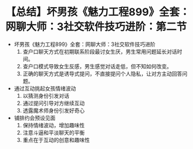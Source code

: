 # 【总结】坏男孩《魅力工程899》全套：网聊大师：3社交软件技巧进阶：第二节

-   坏男孩《魅力工程899》全套：网聊大师：3社交软件技巧进阶
    1.  查户口聊天方式在初期联系阶段最讨女生厌，男生常用问题延长对话时间。
    2.  查户口模式导致女生反感，男生感觉对话走低，但不知如何改变。
    3.  正确的聊天方式是诱导式提问，不直接提问个人隐私，让对方主动回答问题。
-   通过互动挑起女孩情绪波动
    1.  以猜测身份引发对话
    2.  通过提问引导对方继续互动
    3.  透露魔术师身份引发好奇心
-   铺排约会预设见面
    1.  保持情绪波动，增加趣味性
    2.  注意斗逼和平淡聊天的平衡
    3.  重点在于互动的创意和趣味性
